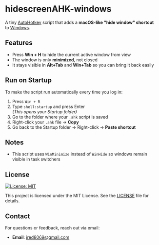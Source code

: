 # hidescreenAHK-windows

A tiny [AutoHotkey](https://www.autohotkey.com/) script that adds a **macOS-like "hide window" shortcut** to [Windows](https://www.microsoft.com/windows).

## Features
- Press **Win + H** to hide the current active window from view
- The window is only **minimized**, not closed
- It stays visible in **Alt+Tab** and **Win+Tab** so you can bring it back easily

## Run on Startup
To make the script run automatically every time you log in:

1. Press `Win + R`
2. Type `shell:startup` and press Enter  
   *(This opens your Startup folder)*
3. Go to the folder where your `.ahk` script is saved
4. Right-click your `.ahk` file → **Copy**
5. Go back to the Startup folder → Right-click → **Paste shortcut**

## Notes
- This script uses `WinMinimize` instead of `WinHide` so windows remain visible in task switchers

## License

[![License: MIT](https://img.shields.io/badge/License-MIT-yellow.svg)](https://opensource.org/licenses/MIT)

This project is licensed under the MIT License. See the [LICENSE](LICENSE) file for details.

## Contact

For questions or feedback, reach out via email:
- **Email**: jred8069@gmail.com

